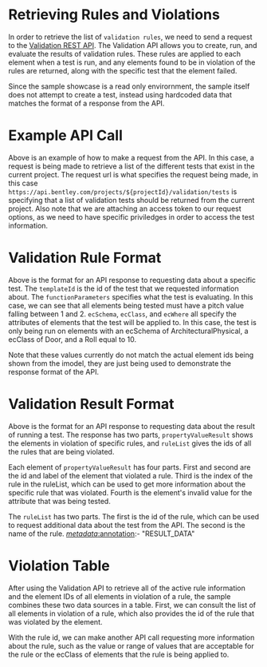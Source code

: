 # Retrieving Rules and Violations

In order to retrieve the list of `validation rules`, we need to send a request to the [Validation REST API](https://developer.bentley.com/api-groups/project-delivery/apis/validation/). The Validation API allows you to create, run, and evaluate the results of validation rules. These rules are applied to each element when a test is run, and any elements found to be in violation of the rules are returned, along with the specific test that the element failed.

Since the sample showcase is a read only envirornment, the sample itself does not attempt to create a test, instead using hardcoded data that matches the format of a response from the API.

[_metadata_:annotation]:- "VALIDATION_API"

# Example API Call

Above is an example of how to make a request from the API. In this case, a request is being made to retrieve a list of the different tests that exist in the current project. The request url is what specifies the request being made, in this case `https://api.bentley.com/projects/${projectId}/validation/tests` is specifying that a list of validation tests should be returned from the current project. Also note that we are attaching an access token to our request options, as we need to have specific priviledges in order to access the test information.

[_metadata_:annotation]:- "API_EXAMPLE"

# Validation Rule Format

Above is the format for an API response to requesting data about a specific test. The `templateId` is the id of the test that we requested information about. The `functionParameters` specifies what the test is evaluating. In this case, we can see that all elements being tested must have a pitch value falling between 1 and 2. `ecSchema`, `ecClass`, and `ecWhere` all specify the attributes of elements that the test will be applied to. In this case, the test is only being run on elements with an ecSchema of ArchitecturalPhysical, a ecClass of Door, and a Roll equal to 10.  

Note that these values currently do not match the actual element ids being shown from the imodel, they are just being used to demonstrate the response format of the API.

[_metadata_:annotation]:- "RULE_DATA"

# Validation Result Format

Above is the format for an API response to requesting data about the result of running a test. The response has two parts, `propertyValueResult` shows the elements in violation of specific rules, and `ruleList` gives the ids of all the rules that are being violated.

Each element of `propertyValueResult` has four parts. First and second are the id and label of the element that violated a rule. Third is the index of the rule in the ruleList, which can be used to get more information about the specific rule that was violated. Fourth is the element's invalid value for the attribute that was being tested.

The `ruleList` has two parts. The first is the id of the rule, which can be used to request additional data about the test from the API. The second is the name of the rule.
[_metadata_:annotation]:- "RESULT_DATA"


# Violation Table

After using the Validation API to retrieve all of the active rule information and the element IDs of all elements in violation of a rule, the sample combines these two data sources in a table. First, we can consult the list of all elements in violation of a rule, which also provides the id of the rule that was violated by the element. 

With the rule id, we can make another API call requesting more information about the rule, such as the value or range of values that are acceptable for the rule or the ecClass of elements that the rule is being applied to.

[_metadata_:annotation]:- "VIOLATION_TABLE"

